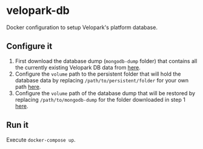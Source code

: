 # velopark-db
Docker configuration to setup Velopark's platform database.

## Configure it

1. First download the database dump (`mongodb-dump` folder) that contains all the currently existing Velopark DB data from [here](https://cloud.ilabt.imec.be/index.php/s/MNLtEc5jMXx3C9f).
2. Configure the `volume` path to the persistent folder that will hold the database data by replacing `/path/to/persistent/folder` for your own path [here](https://github.com/julianrojas87/velopark-db/blob/43845585a3f485b31f92b7bf36143f8dbb06fa1e/docker-compose.yml#L9).
3. Configure the `volume` path of the database dump that will be restored by replacing `/path/to/mongodb-dump` for the folder downloaded in step 1 [here](https://github.com/julianrojas87/velopark-db/blob/43845585a3f485b31f92b7bf36143f8dbb06fa1e/docker-compose.yml#L15).

## Run it

Execute `docker-compose up`.

